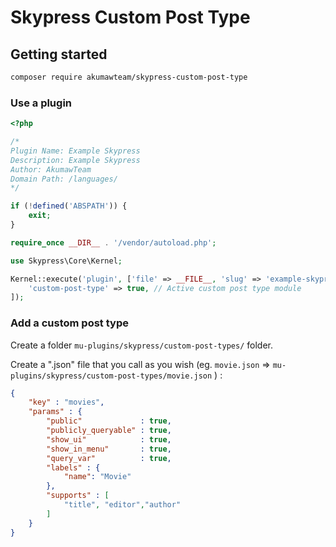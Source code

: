 # Skypress Custom Post Type

## Getting started

```sh
composer require akumawteam/skypress-custom-post-type
```

### Use a plugin

```php
<?php

/*
Plugin Name: Example Skypress
Description: Example Skypress
Author: AkumawTeam
Domain Path: /languages/
*/

if (!defined('ABSPATH')) {
    exit;
}

require_once __DIR__ . '/vendor/autoload.php';

use Skypress\Core\Kernel;

Kernel::execute('plugin', ['file' => __FILE__, 'slug' => 'example-skypress'], [
    'custom-post-type' => true, // Active custom post type module
]);
```

### Add a custom post type

Create a folder `mu-plugins/skypress/custom-post-types/` folder.

Create a ".json" file that you call as you wish (eg. `movie.json` => `mu-plugins/skypress/custom-post-types/movie.json` ) :


```json
{
    "key" : "movies",
    "params" : {
        "public"             : true,
        "publicly_queryable" : true,
        "show_ui"            : true,
        "show_in_menu"       : true,
        "query_var"          : true,
        "labels" : {
            "name": "Movie"
        },
        "supports" : [
            "title", "editor","author"
        ]
    }
}
```

